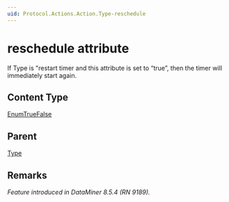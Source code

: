 ```yaml
---
uid: Protocol.Actions.Action.Type-reschedule
---
```


# reschedule attribute

If Type is "restart timer and this attribute is set to “true”, then the timer will immediately start again.

## Content Type

[EnumTrueFalse](xref:Protocol-EnumTrueFalse)

## Parent

[Type](xref:Protocol.Actions.Action.Type)

## Remarks

*Feature introduced in DataMiner 8.5.4 (RN 9189).*
